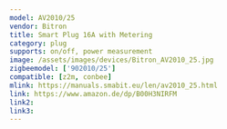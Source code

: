 ```yaml
---
model: AV2010/25
vendor: Bitron
title: Smart Plug 16A with Metering
category: plug
supports: on/off, power measurement
image: /assets/images/devices/Bitron_AV2010_25.jpg
zigbeemodel: ['902010/25']
compatible: [z2m, conbee]
mlink: https://manuals.smabit.eu/len/av2010_25.html
link: https://www.amazon.de/dp/B00H3NIRFM
link2: 
link3: 
---
```


